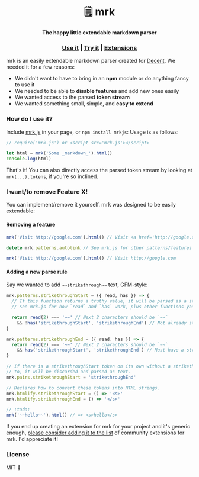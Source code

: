 <h1 align='center'> 🗒️ mrk </h1>

<div align='center'>
  <strong> The happy little extendable markdown parser </strong>
</div>

<div align='center'>
  <h3>
    <a href='https://github.com/heyitsmeuralex/mrk#how-do-i-use-it'>Use it</a>
    |
    <a href='https://heyitsmeuralex.github.io/mrk'>Try it</a>
    |
    <a href='https://heyitsmeuralex.github.io/mrk/wiki'>Extensions</a>
  </h3>
</div>

mrk is an easily extendable markdown parser created for [Decent](https://github.com/towerofnix/decent). We needed it
for a few reasons:

* We didn't want to have to bring in an **npm** module or do anything fancy to use it
* We needed to be able to **disable features** and add new ones easily
* We wanted access to the parsed **token stream**
* We wanted something small, simple, and **easy to extend**

### How do I use it?

Include [mrk.js](mrk.js) in your page, or `npm install mrkjs`:
Usage is as follows:

```js
// require('mrk.js') or <script src='mrk.js'></script>

let html = mrk('Some _markdown_').html()
console.log(html)
```

That's it! You can also directly access the parsed token stream by looking at `mrk(...).tokens`, if you're so inclined.

### I want/to remove Feature X!

You can implement/remove it yourself. mrk was designed to be easily extendable:

#### Removing a feature

```js
mrk('Visit http://google.com').html() // Visit <a href='http://google.com'>http://google.com</a>

delete mrk.patterns.autolink // See mrk.js for other patterns/features you can remove

mrk('Visit http://google.com').html() // Visit http://google.com
```

#### Adding a new parse rule

Say we wanted to add `~~strikethrough~~` text, GFM-style:

```js
mrk.patterns.strikethroughStart = ({ read, has }) => {
  // If this function returns a truthy value, it will be parsed as a strikethroughStart token
  // See mrk.js for how `read` and `has` work, plus other functions you get access to.

  return read(2) === '~~' // Next 2 characters should be `~~`
    && !has('strikethroughStart', 'strikethroughEnd') // Not already strikethrough!
}

mrk.patterns.strikethroughEnd = ({ read, has }) => {
  return read(2) === '~~' // Next 2 characters should be `~~`
    && has('strikethroughStart', 'strikethroughEnd') // Must have a strikethroughStart before this token
}

// If there is a strikethroughStart token on its own without a strikethroughEnd token to be paired
// to, it will be discarded and parsed as text.
mrk.pairs.strikethroughStart = 'strikethroughEnd'

// Declares how to convert these tokens into HTML strings.
mrk.htmlify.strikethroughStart = () => '<s>'
mrk.htmlify.strikethroughEnd = () => '</s>'

// :tada:
mrk('~~hello~~').html() // => <s>hello</s>
```

If you end up creating an extension for mrk for your project and it's generic enough,
[please consider adding it to the list](https://github.com/heyitsmeuralex/mrk/wiki) of
community extensions for mrk. I'd appreciate it!

### License

MIT :tada:
